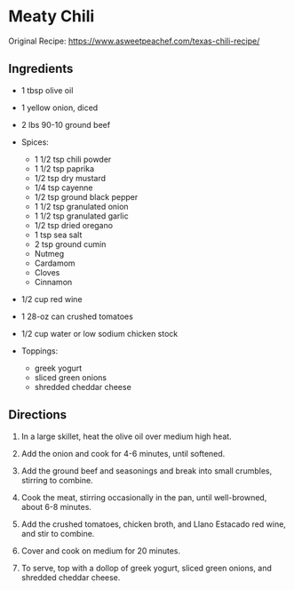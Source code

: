 # Meaty Chili

Original Recipe: https://www.asweetpeachef.com/texas-chili-recipe/

## Ingredients

* 1 tbsp olive oil
* 1 yellow onion, diced
* 2 lbs 90-10 ground beef
* Spices:
	* 1 1/2 tsp chili powder
	* 1 1/2 tsp paprika
	* 1/2 tsp dry mustard
	* 1/4 tsp cayenne
	* 1/2 tsp ground black pepper
	* 1 1/2 tsp granulated onion
	* 1 1/2 tsp granulated garlic
	* 1/2 tsp dried oregano
	* 1 tsp sea salt
	* 2 tsp ground cumin
	* Nutmeg
	* Cardamom
	* Cloves
	* Cinnamon
* 1/2 cup red wine
* 1 28-oz can crushed tomatoes
* 1/2 cup water or low sodium chicken stock

* Toppings:
	* greek yogurt
	* sliced green onions
	* shredded cheddar cheese

## Directions
1. In a large skillet, heat the olive oil over medium high heat.

2. Add the onion and cook for 4-6 minutes, until softened.

3. Add the ground beef and seasonings and break into small crumbles, stirring to combine.

4. Cook the meat, stirring occasionally in the pan, until well-browned, about 6-8 minutes.

5. Add the crushed tomatoes, chicken broth, and Llano Estacado red wine, and stir to combine.

6. Cover and cook on medium for 20 minutes.

7. To serve, top with a dollop of greek yogurt, sliced green onions, and shredded cheddar cheese.

